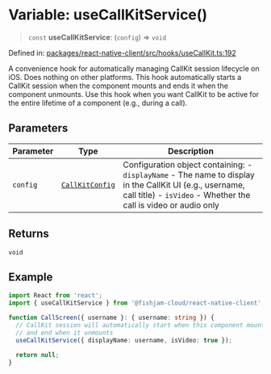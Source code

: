 # Variable: useCallKitService()

> `const` **useCallKitService**: (`config`) => `void`

Defined in: [packages/react-native-client/src/hooks/useCallKit.ts:192](https://github.com/fishjam-cloud/mobile-client-sdk/blob/76d05a6e62b137b02043a8a00ca762ff218a64b5/packages/react-native-client/src/hooks/useCallKit.ts#L192)

A convenience hook for automatically managing CallKit session lifecycle on iOS. Does nothing on other platforms.
This hook automatically starts a CallKit session when the component mounts and ends it when the component unmounts.
Use this hook when you want CallKit to be active for the entire lifetime of a component (e.g., during a call).

## Parameters

| Parameter | Type | Description |
| ------ | ------ | ------ |
| `config` | [`CallKitConfig`](../type-aliases/CallKitConfig.md) | Configuration object containing: - `displayName` - The name to display in the CallKit UI (e.g., username, call title) - `isVideo` - Whether the call is video or audio only |

## Returns

`void`

## Example

```typescript
import React from 'react';
import { useCallKitService } from '@fishjam-cloud/react-native-client';

function CallScreen({ username }: { username: string }) {
  // CallKit session will automatically start when this component mounts
  // and end when it unmounts
  useCallKitService({ displayName: username, isVideo: true });

  return null;
}
```
